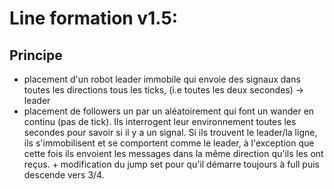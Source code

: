 # Line formation v1.5:
## Principe
* placement d'un robot leader immobile qui envoie des signaux dans toutes les directions tous les ticks, (i.e toutes les deux secondes) -> leader
* placement de followers un par un aléatoirement qui font un wander en continu (pas de tick). Ils interrogent leur environnement toutes les secondes pour savoir si il y a un signal. Si ils trouvent le leader/la ligne, ils s'immobilisent et se comportent comme le leader, à l'exception que cette fois ils envoient les messages dans la même direction qu'ils les ont reçus. + modification du jump set pour qu'il démarre toujours à full puis descende vers 3/4.
